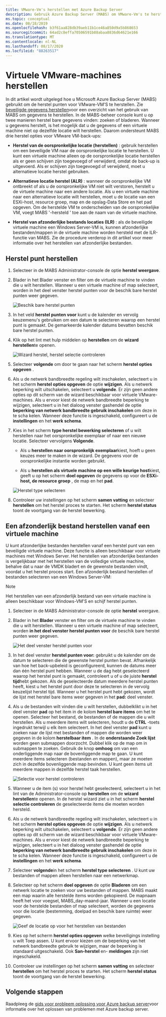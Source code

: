 ```yaml
---
title: VMware-Vm's herstellen met Azure Backup Server
description: Gebruik Azure Backup Server (MABS) om VMware-Vm's te herstellen die worden uitgevoerd op een VMware vCenter/ESXi-server.
ms.topic: conceptual
ms.date: 08/18/2019
ms.openlocfilehash: b3f61aa828db39aeb11b1ce46a850d9a5b868653
ms.sourcegitcommit: 64ad2c8effa70506591b88abaa8836d64621e166
ms.translationtype: MT
ms.contentlocale: nl-NL
ms.lasthandoff: 08/17/2020
ms.locfileid: "88263517"
---
```

# <a name="restore-vmware-virtual-machines"></a>Virtuele VMware-machines herstellen

In dit artikel wordt uitgelegd hoe u Microsoft Azure Backup Server (MABS) gebruikt om de herstel punten voor VMware-VM'S te herstellen. Zie [beveiligde gegevens herstellen](./backup-azure-alternate-dpm-server.md)voor een overzicht van het gebruik van MABS om gegevens te herstellen. In de MABS-beheer console kunt u op twee manieren herstel bare gegevens vinden: zoeken of bladeren. Wanneer u gegevens herstelt, is het mogelijk dat u de gegevens of een virtuele machine niet op dezelfde locatie wilt herstellen. Daarom ondersteunt MABS drie herstel opties voor VMware VM-back-ups:

* **Herstel van de oorspronkelijke locatie (herstellen)** : gebruik herstellen om een beveiligde VM naar de oorspronkelijke locatie te herstellen. U kunt een virtuele machine alleen op de oorspronkelijke locatie herstellen als er geen schijven zijn toegevoegd of verwijderd, omdat de back-up is uitgevoerd. Als er schijven zijn toegevoegd of verwijderd, moet u alternatieve locatie herstel gebruiken.

* **Alternatieve locatie herstel (ALR)** : wanneer de oorspronkelijke VM ontbreekt of als u de oorspronkelijke VM niet wilt verstoren, herstelt u de virtuele machine naar een andere locatie. Als u een virtuele machine naar een alternatieve locatie wilt herstellen, moet u de locatie van een ESXi-host, resource groep, map en de opslag-Data Store en het pad opgeven. Om de herstelde VM te onderscheiden van de oorspronkelijke VM, voegt MABS '-hersteld ' toe aan de naam van de virtuele machine.

* **Herstel van afzonderlijke bestands locaties (ILR)** : als de beveiligde virtuele machine een Windows Server-VM is, kunnen afzonderlijke bestanden/mappen in de virtuele machine worden hersteld met de ILR-functie van MABS. Zie de procedure verderop in dit artikel voor meer informatie over het herstellen van afzonderlijke bestanden.

## <a name="restore-a-recovery-point"></a>Herstel punt herstellen

1. Selecteer in de MABS Administrator-console de optie **herstel weergave**.

2. Blader in het Blader venster en filter om de virtuele machine te vinden die u wilt herstellen. Wanneer u een virtuele machine of map selecteert, worden in het deel venster herstel punten voor de beschik bare herstel punten weer gegeven.

    ![Beschik bare herstel punten](./media/restore-azure-backup-server-vmware/recovery-points.png)

3. In het veld **herstel punten voor** kunt u de kalender en vervolg keuzemenu's gebruiken om een datum te selecteren waarop een herstel punt is gemaakt. De gemarkeerde kalender datums bevatten beschik bare herstel punten.

4. Klik op het lint met hulp middelen op **herstellen** om de **wizard herstellen**te openen.

    ![Wizard herstel, herstel selectie controleren](./media/restore-azure-backup-server-vmware/recovery-wizard.png)

5. Selecteer **volgende** om door te gaan naar het scherm **herstel opties opgeven** .

6. Als u de netwerk bandbreedte regeling wilt inschakelen, selecteert u in het scherm **herstel opties opgeven** de optie **wijzigen**. Als u netwerk beperking wilt uitschakelen, selecteert u **volgende**. Er zijn geen andere opties op dit scherm van de wizard beschikbaar voor virtuele VMware-machines. Als u ervoor kiest de netwerk bandbreedte beperking te wijzigen, selecteert u in het dialoog venster gashendel de optie **beperking van netwerk bandbreedte gebruik inschakelen** om deze in te scha kelen. Wanneer deze functie is ingeschakeld, configureert u de **instellingen** en het **werk schema**.

7. Kies in het scherm **type herstel bewerking selecteren** of u wilt herstellen naar het oorspronkelijke exemplaar of naar een nieuwe locatie. Selecteer vervolgens **Volgende**.

     * Als u **herstellen naar oorspronkelijk exemplaar**kiest, hoeft u geen keuzes meer te maken in de wizard. De gegevens voor de oorspronkelijke instantie worden gebruikt.

     * Als u **herstellen als virtuele machine op een wille keurige host**kiest, geeft u op het scherm **doel opgeven** de gegevens op voor de **ESXi-host, de resource groep** , de map en het **pad**.

      ![Herstel type selecteren](./media/restore-azure-backup-server-vmware/recovery-type.png)

8. Controleer uw instellingen op het scherm **samen vatting** en selecteer **herstellen** om het herstel proces te starten. Het scherm **herstel status** toont de voortgang van de herstel bewerking.

## <a name="restore-an-individual-file-from-a-vm"></a>Een afzonderlijk bestand herstellen vanaf een virtuele machine

U kunt afzonderlijke bestanden herstellen vanaf een herstel punt van een beveiligde virtuele machine. Deze functie is alleen beschikbaar voor virtuele machines met Windows Server. Het herstellen van afzonderlijke bestanden is vergelijkbaar met het herstellen van de volledige virtuele machine, behalve dat u naar de VMDK bladert en de gewenste bestanden vindt, voordat u het herstel proces start. Een afzonderlijk bestand herstellen of bestanden selecteren van een Windows Server-VM:

>[!NOTE]
>Het herstellen van een afzonderlijk bestand van een virtuele machine is alleen beschikbaar voor Windows-VM'S en schijf herstel punten.

1. Selecteer in de MABS Administrator-console de optie **herstel** weergave.

2. Blader in het **Blader** venster en filter om de virtuele machine te vinden die u wilt herstellen. Wanneer u een virtuele machine of map selecteert, worden **in het deel venster herstel punten voor** de beschik bare herstel punten weer gegeven.

    ![Het deel venster herstel punten voor](./media/restore-azure-backup-server-vmware/vmware-rp-disk.png)

3. In het deel venster **herstel punten voor:** gebruikt u de kalender om de datum te selecteren die de gewenste herstel punten bevat. Afhankelijk van hoe het back-upbeleid is geconfigureerd, kunnen de datums meer dan één herstel punt hebben. Wanneer u de dag hebt geselecteerd waarop het herstel punt is gemaakt, controleert u of u de juiste **herstel tijd**hebt gekozen. Als de geselecteerde datum meerdere herstel punten heeft, kiest u het herstel punt door deze te selecteren in de vervolg keuzelijst herstel tijd. Wanneer u het herstel punt hebt gekozen, wordt de lijst met herstel bare items weer gegeven in het **pad:** deel venster.

4. Als u de bestanden wilt vinden die u wilt herstellen, dubbelklikt u in het deel venster **pad** op het item in de kolom **herstel bare items** om het te openen. Selecteer het bestand, de bestanden of de mappen die u wilt herstellen. Als u meerdere items wilt selecteren, houdt u de **CTRL** -toets ingedrukt terwijl u elk item selecteert. In het deel venster **pad** kunt u zoeken naar de lijst met bestanden of mappen die worden weer gegeven in de kolom **herstelbaar item** . In de **onderstaande Zoek lijst** worden geen submappen doorzocht. Dubbel klik op de map om in submappen te zoeken. Gebruik de knop **omhoog** om van een onderliggende map naar de bovenliggende map te gaan. U kunt meerdere items selecteren (bestanden en mappen), maar ze moeten zich in dezelfde bovenliggende map bevinden. U kunt geen items uit meerdere mappen in dezelfde herstel taak herstellen.

    ![Selectie voor herstel controleren](./media/restore-azure-backup-server-vmware/vmware-rp-disk-ilr-2.png)

5. Wanneer u de item (s) voor herstel hebt geselecteerd, selecteert u in het lint van de Administrator-console op **herstellen** om de **wizard herstellen**te openen. In de herstel wizard ziet u in het scherm **herstel selectie controleren** de geselecteerde items die moeten worden hersteld.

6. Als u de netwerk bandbreedte regeling wilt inschakelen, selecteert u in het scherm **herstel opties opgeven** de optie **wijzigen**. Als u netwerk beperking wilt uitschakelen, selecteert u **volgende**. Er zijn geen andere opties op dit scherm van de wizard beschikbaar voor virtuele VMware-machines. Als u ervoor kiest de netwerk bandbreedte beperking te wijzigen, selecteert u in het dialoog venster gashendel de optie **beperking van netwerk bandbreedte gebruik inschakelen** om deze in te scha kelen. Wanneer deze functie is ingeschakeld, configureert u de **instellingen** en het **werk schema**.
7. Selecteer **volgende**in het scherm **herstel type selecteren** . U kunt uw bestanden of mappen alleen herstellen naar een netwerkmap.
8. Selecteer op het scherm **doel opgeven** de optie **Bladeren** om een netwerk locatie te zoeken voor uw bestanden of mappen. MABS maakt een map waarin alle herstelde items worden gekopieerd. De mapnaam heeft het voor voegsel, MABS_day-maand-jaar. Wanneer u een locatie voor de herstelde bestanden of map selecteert, worden de gegevens voor die locatie (bestemming, doelpad en beschik bare ruimte) weer gegeven.

    ![Geef de locatie op voor het herstellen van bestanden](./media/restore-azure-backup-server-vmware/specify-destination.png)

9. Kies op het scherm **herstel opties opgeven** welke beveiligings instelling u wilt Toep assen. U kunt ervoor kiezen om de beperking van het netwerk bandbreedte gebruik te wijzigen, maar de beperking is standaard uitgeschakeld. Ook **San-herstel** en- **meldingen** zijn niet ingeschakeld.
10. Controleer uw instellingen op het scherm **samen vatting** en selecteer **herstellen** om het herstel proces te starten. Het scherm **herstel status** toont de voortgang van de herstel bewerking.

## <a name="next-steps"></a>Volgende stappen

Raadpleeg de [gids voor probleem oplossing voor Azure backup server](./backup-azure-mabs-troubleshoot.md)voor informatie over het oplossen van problemen met Azure backup server.

